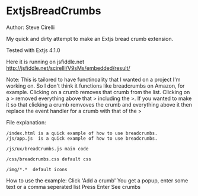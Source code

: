 ExtjsBreadCrumbs
================
Author: Steve Cirelli

My quick and dirty attempt to make an Extjs bread crumb extension. 

Tested with Extjs 4.1.0

Here it is running on jsfiddle.net
   http://jsfiddle.net/scirelli/V9sMs/embedded/result/ 

Note: This is tailored to have functinoality that I wanted on a project I'm working on. So I don't think it functions like breadcrumbs on Amazon, for example. 
      Clicking on a crumb removes that crumb from the list. Clicking on a > removed everything above that > including the >.
      If you wanted to make it so that clicking a crumb remvoves the crumb and everything above it then replace the event handler for a crumb with that of the >

File explanation:

    /index.html is a quick example of how to use breadcrumbs.
    /js/app.js  is a quick example of how to use breadcrumbs. 

    /js/ux/breadCrumbs.js main code

    /css/breadcrumbs.css default css

    /img/*.*  default icons

How to use the example:
    Click 'Add a crumb'
    You get a popup, enter some text or a comma seperated list
    Press Enter
    See crumbs
